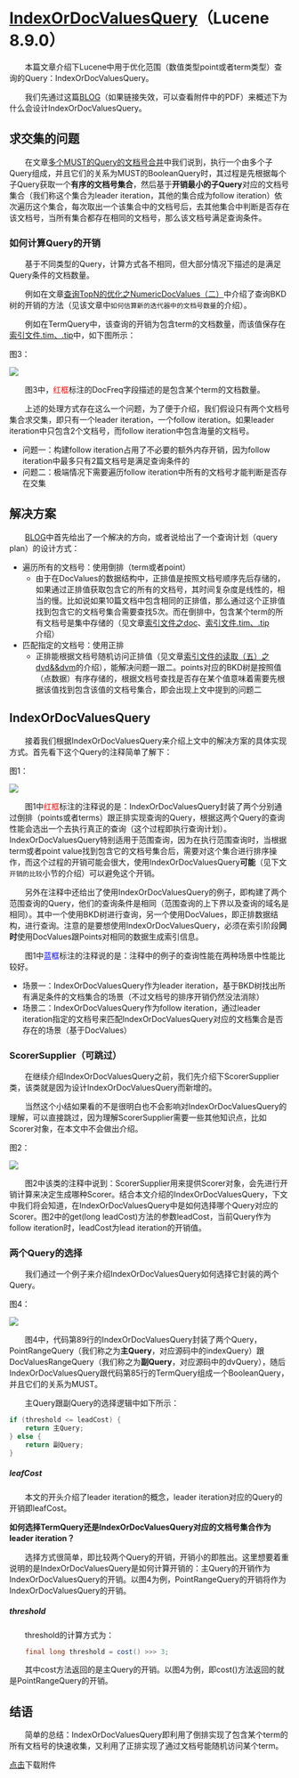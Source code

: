# [IndexOrDocValuesQuery](https://www.amazingkoala.com.cn/Lucene/Search/)（Lucene 8.9.0）

&emsp;&emsp;本篇文章介绍下Lucene中用于优化范围（数值类型point或者term类型）查询的Query：IndexOrDocValuesQuery。

&emsp;&emsp;我们先通过这篇[BLOG](https://www.elastic.co/cn/blog/better-query-planning-for-range-queries-in-elasticsearch)（如果链接失效，可以查看附件中的PDF）来概述下为什么会设计IndexOrDocValuesQuery。

## 求交集的问题

&emsp;&emsp;在文章[多个MUST的Query的文档号合并](https://www.amazingkoala.com.cn/Lucene/Search/2018/1218/27.html)中我们说到，执行一个由多个子Query组成，并且它们的关系为MUST的BooleanQuery时，其过程是先根据每个子Query获取一个**有序的文档号集合**，然后基于**开销最小的子Query**对应的文档号集合（我们称这个集合为leader iteration，其他的集合成为follow iteration）依次遍历这个集合，每次取出一个该集合中的文档号后，去其他集合中判断是否存在该文档号，当所有集合都存在相同的文档号，那么该文档号满足查询条件。

### 如何计算Query的开销

&emsp;&emsp;基于不同类型的Query，计算方式各不相同，但大部分情况下描述的是满足Query条件的文档数量。

&emsp;&emsp;例如在文章[查询TopN的优化之NumericDocValues（二）](https://www.amazingkoala.com.cn/Lucene/Search/2021/0629/195.html)中介绍了查询BKD树的开销的方法（见该文章中`如何估算新的迭代器中的文档号数量`的介绍）。

&emsp;&emsp;例如在TermQuery中，该查询的开销为包含term的文档数量，而该值保存在[索引文件.tim、.tip](https://www.amazingkoala.com.cn/Lucene/suoyinwenjian/2019/0401/43.html)中，如下图所示：

图3：

<img src="http://www.amazingkoala.com.cn/uploads/lucene/Search/IndexOrDocValuesQuery/3.png">

&emsp;&emsp;图3中，<font color=red>红框</font>标注的DocFreq字段描述的是包含某个term的文档数量。

&emsp;&emsp;上述的处理方式存在这么一个问题，为了便于介绍，我们假设只有两个文档号集合求交集，即只有一个leader iteration，一个follow iteration。如果leader iteration中只包含2个文档号，而follow iteration中包含海量的文档号。

- 问题一：构建follow iteration占用了不必要的额外内存开销，因为follow iteration中最多只有2篇文档号是满足查询条件的
- 问题二：极端情况下需要遍历follow iteration中所有的文档号才能判断是否存在交集

## 解决方案

&emsp;&emsp;[BLOG](https://www.elastic.co/cn/blog/better-query-planning-for-range-queries-in-elasticsearch)中首先给出了一个解决的方向，或者说给出了一个查询计划（query plan）的设计方式：

- 遍历所有的文档号：使用倒排（term或者point）
  - 由于在DocValues的数据结构中，正排值是按照文档号顺序先后存储的，如果通过正排值获取包含它的所有的文档号，其时间复杂度是线性的，相当的慢。比如说如果10篇文档中包含相同的正排值，那么通过这个正排值找到包含它的文档号集合需要查找5次。而在倒排中，包含某个term的所有文档号是集中存储的（见文章[索引文件之doc](https://www.amazingkoala.com.cn/Lucene/suoyinwenjian/2019/0324/42.html)、[索引文件.tim、.tip](https://www.amazingkoala.com.cn/Lucene/suoyinwenjian/2019/0401/43.html)介绍）
- 匹配指定的文档号：使用正排
  - 正排能根据文档号随机访问正排值（见文章[索引文件的读取（五）之dvd&&dvm](https://www.amazingkoala.com.cn/Lucene/Search/2020/0714/154.html)的介绍），能解决问题一跟二。points对应的BKD树是按照值（点数据）有序存储的，根据文档号查找是否存在某个值意味着需要先根据该值找到包含该值的文档号集合，即会出现上文中提到的问题二

## IndexOrDocValuesQuery

&emsp;&emsp;接着我们根据IndexOrDocValuesQuery来介绍上文中的解决方案的具体实现方式。首先看下这个Query的注释简单了解下：

图1：

<img src="http://www.amazingkoala.com.cn/uploads/lucene/Search/IndexOrDocValuesQuery/1.png">

&emsp;&emsp;图1中<font color=red>红框</font>标注的注释说的是：IndexOrDocValuesQuery封装了两个分别通过倒排（points或者terms）跟正排实现查询的Query，根据这两个Query的查询性能会选出一个去执行真正的查询（这个过程即执行查询计划）。IndexOrDocValuesQuery特别适用于范围查询，因为在执行范围查询时，当根据term或者point value找到包含它的文档号集合后，需要对这个集合进行排序操作，而这个过程的开销可能会很大，使用IndexOrDocValuesQuery**可能**（见下文`开销的比较`小节的介绍）可以避免这个开销。

&emsp;&emsp;另外在注释中还给出了使用IndexOrDocValuesQuery的例子，即构建了两个范围查询的Query，他们的查询条件是相同（范围查询的上下界以及查询的域名是相同）。其中一个使用BKD树进行查询，另一个使用DocValues，即正排数据结构，进行查询。注意的是要想使用IndexOrDocValuesQuery，必须在索引阶段**同时**使用DocValues跟Points对相同的数据生成索引信息。

&emsp;&emsp;图1中<font color=blue>蓝框</font>标注的注释说的是：注释中的例子的查询性能在两种场景中性能比较好。

- 场景一：IndexOrDocValuesQuery作为leader iteration，基于BKD树找出所有满足条件的文档集合的场景（不过文档号的排序开销仍然没法消除）
- 场景二：IndexOrDocValuesQuery作为follow iteration，通过leader iteration指定的文档号来匹配IndexOrDocValuesQuery对应的文档集合是否存在的场景（基于DocValues）

### ScorerSupplier（可跳过）

&emsp;&emsp;在继续介绍IndexOrDocValuesQuery之前，我们先介绍下ScorerSupplier类，该类就是因为设计IndexOrDocValuesQuery而新增的。

&emsp;&emsp;当然这个小结如果看的不是很明白也不会影响对IndexOrDocValuesQuery的理解，可以直接跳过，因为理解ScorerSupplier需要一些其他知识点，比如Scorer对象，在本文中不会做出介绍。

图2：

<img src="http://www.amazingkoala.com.cn/uploads/lucene/Search/IndexOrDocValuesQuery/2.png">

&emsp;&emsp;图2中该类的注释中说到：ScorerSupplier用来提供Scorer对象，会先进行开销计算来决定生成哪种Scorer。结合本文介绍的IndexOrDocValuesQuery，下文中我们将会知道，在IndexOrDocValuesQuery中是如何选择哪个Query对应的Scorer。图2中的get(long leadCost)方法的参数leadCost，当前Query作为follow iteration时，leadCost为lead iteration的开销值。

### 两个Query的选择

&emsp;&emsp;我们通过一个例子来介绍IndexOrDocValuesQuery如何选择它封装的两个Query。

图4：

<img src="http://www.amazingkoala.com.cn/uploads/lucene/Search/IndexOrDocValuesQuery/4.png">

&emsp;&emsp;图4中，代码第89行的IndexOrDocValuesQuery封装了两个Query，PointRangeQuery（我们称之为**主Query**，对应源码中的indexQuery）跟DocValuesRangeQuery（我们称之为**副Query**，对应源码中的dvQuery），随后IndexOrDocValuesQuery跟代码第85行的TermQuery组成一个BooleanQuery，并且它们的关系为MUST。

&emsp;&emsp;主Query跟副Query的选择逻辑中如下所示：

```java
if (threshold <= leadCost) {
    return 主Query;
} else {
    return 副Query;
}
```

##### leafCost

&emsp;&emsp;本文的开头介绍了leader iteration的概念，leader iteration对应的Query的开销即leafCost。

**如何选择TermQuery还是IndexOrDocValuesQuery对应的文档号集合作为leader iteration？**

&emsp;&emsp;选择方式很简单，即比较两个Query的开销，开销小的即胜出。这里想要着重说明的是IndexOrDocValuesQuery是如何计算开销的：主Query的开销作为IndexOrDocValuesQuery的开销。以图4为例，PointRangeQuery的开销将作为IndexOrDocValuesQuery的开销。

##### threshold 

&emsp;&emsp;threshold的计算方式为：

```java
    final long threshold = cost() >>> 3;
```

&emsp;&emsp;其中cost方法返回的是主Query的开销。以图4为例，即cost()方法返回的就是PointRangeQuery的开销。

## 结语

&emsp;&emsp;简单的总结：IndexOrDocValuesQuery即利用了倒排实现了包含某个term的所有文档号的快速收集，又利用了正排实现了通过文档号能随机访问某个term。

[点击](http://www.amazingkoala.com.cn/attachment/Lucene/Search/IndexOrDocValuesQuery/IndexOrDocValuesQuery.zip)下载附件



